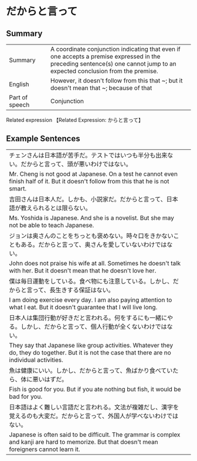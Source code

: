 # だからと言って

## Summary

<table><tr>   <td>Summary<td>   <td>A coordinate conjunction indicating that even if one accepts a premise expressed in the preceding sentence(s) one cannot jump to an expected conclusion from the premise.</td><tr><tr>   <td>English<td>   <td>However, it doesn't follow from this that ~; but it doesn't mean that ~; because of that</td><tr><tr>   <td>Part of speech<td>   <td>Conjunction</td><tr></table><tr>   <td>Related expression<td>   <td>【Related Expression: からと言って】</td><tr></table></table>

## Example Sentences

<table><tr><td>チェンさんは日本語が苦手だ。テストではいつも半分も出来ない。だからと言って、頭が悪いわけではない。<td><tr><tr><td>Mr. Cheng is not good at Japanese. On a test he cannot even finish half of it. But it doesn't follow from this that he is not smart.<td><tr><tr><td>吉田さんは日本人だ。しかも、小説家だ。だからと言って、日本語が教えられるとは限らない。<td><tr><tr><td>Ms. Yoshida is Japanese. And she is a novelist. But she may not be able to teach Japanese.<td><tr><tr><td>ジョンは奥さんのことをちっとも褒めない。時々口をきかないこともある。だからと言って、奥さんを愛していないわけではない。<td><tr><tr><td>John does not praise his wife at all. Sometimes he doesn't talk with her. But it doesn't mean that he doesn't love her.<td><tr><tr><td>僕は毎日運動をしている。食べ物にも注意している。しかし、だからと言って、長生きする保証はない。<td><tr><tr><td>I am doing exercise every day. I am also paying attention to what I eat. But it doesn't guarantee that I will live long.<td><tr><tr><td>日本人は集団行動が好きだと言われる。何をするにも一緒にやる。しかし、だからと言って、個人行動が全くないわけではない。<td><tr><tr><td>They say that Japanese like group activities. Whatever they do, they do together. But it is not the case that there are no individual activities.<td><tr><tr><td>魚は健康にいい。しかし、だからと言って、魚ばかり食べていたら、体に悪いはずだ。<td><tr><tr><td>Fish is good for you. But if you ate nothing but fish, it would be bad for you.<td><tr><tr><td>日本語はよく難しい言語だと言われる。文法が複雑だし、漢字を覚えるのも大変だ。だからと言って、外国人が学べないわけではない。<td><tr><tr><td>Japanese is often said to be difficult. The grammar is complex and kanji are hard to memorize. But that doesn't mean foreigners cannot learn it.<td><tr></table>

